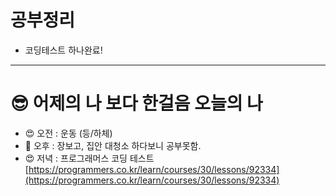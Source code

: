 # 공부정리

- 코딩테스트 하나완료!

---

# 😎 어제의 나 보다 한걸음 오늘의 나

- 😍 오전 : 운동 (등/하체)
- 👻 오후 : 장보고, 집안 대청소 하다보니 공부못함.
- 😍 저녁 : 프로그래머스 코딩 테스트 [https://programmers.co.kr/learn/courses/30/lessons/92334](https://programmers.co.kr/learn/courses/30/lessons/92334)
